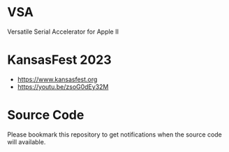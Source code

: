 # VSA
Versatile Serial Accelerator for Apple II

# KansasFest 2023
 * https://www.kansasfest.org
 * https://youtu.be/zsoG0dEy32M

# Source Code
Please bookmark this repository to get notifications when the source code will available.
